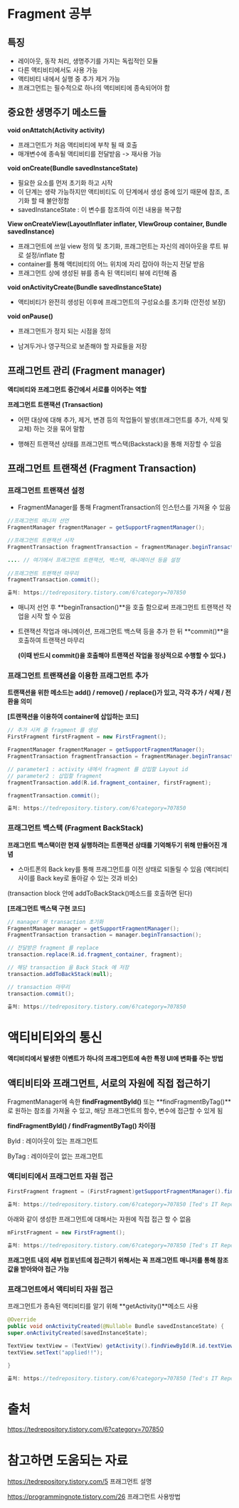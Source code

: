 # Fragment 공부



## 특징

* 레이아웃, 동작 처리, 생명주기를 가지는 독립적인 모듈
* 다른 액티비티에서도 사용 가능
* 액티비티 내에서 실행 중 추가 제거 가능
* 프래그먼트는 필수적으로 하나의 액티비티에 종속되어야 함



## 중요한 생명주기 메소드들

**void onAttatch(Activity activity)**

* 프래그먼트가 처음 액티비티에 부착 될 때 호출
* 매개변수에 종속될 액티비티를 전달받음 -> 재사용 가능



**void onCreate(Bundle savedInstanceState)**

* 필요한 요소를 먼저 초기화 하고 시작
* 이 단계는 생략 가능하지만 액티비티도 이 단계에서 생성 중에 있기 때문에 참조, 초기화 할 때 불안정함
* savedInstanceState : 이 변수를 참조하여 이전 내용을 복구함



**View onCreateView(LayoutInflater inflater, VIewGroup container, Bundle savedInstance)**

 * 프래그먼트에 쓰일 view 정의 및 초기화, 프래그먼트는 자신의 레이아웃을 루트 뷰로 설정/inflate 함
 * container를 통해 액티비티의 어느 위치에 자리 잡아야 하는지 전달 받음
 * 프래그먼트 상에 생성된 뷰를 종속 된 액티비티 뷰에 리턴해 줌



**void onActivityCreate(Bundle savedInstanceState)**

 * 액티비티가 완전히 생성된 이후에 프래그먼트의 구성요소를 초기화 (안전성 보장)



**void onPause()**

* 프래그먼트가 정지 되는 시점을 정의

* 남겨두거나 영구적으로 보존해야 할 자료들을 저장



## 프래그먼트 관리 (Fragment manager)

**액티비티와 프레그먼트 중간에서 서로를 이어주는 역할**



**프레그먼트 트랜잭션 (Transaction)**

- 어떤 대상에 대해 추가, 제거, 변경 등의 작업들이 발생(프래그먼트를 추가, 삭제 및 교체) 하는 것을 묶어 말함

- 행해진 트랜잭션 상태를 프래그먼트 백스택(Backstack)을 통해 저장할 수 있음



## 프래그먼트 트랜잭션 (Fragment Transaction)



### 프래그먼트 트랜잭션 설정

* FragmentManager를 통해 FragmentTransaction의 인스턴스를 가져올 수 있음

``` java
//프래그먼트 매니저 선언
FragmentManager fragmentManager = getSupportFragmentManager();

//프래그먼트 트랜잭션 시작
FragmentTransaction fragmentTransaction = fragmentManager.beginTransaction();

.... // 여기에서 프래그먼트 트랜잭션, 백스택, 애니메이션 등을 설정
    
//프래그먼트 트랜잭션 마무리
fragmentTransaction.commit();

출처: https://tedrepository.tistory.com/6?category=707850
```

* 매니저 선언 후 **beginTransaction()**을 호출 함으로써 프래그먼트 트랜잭션 작업을 시작 할 수 있음

* 트랜잭션 작업과 애니메이션, 프래그먼트 백스택 등을 추가 한 뒤 **commit()**을 호출하여 트랜잭션 마무리

  **(이때 반드시 commit()을 호출해야 트랜잭션 작업을 정상적으로 수행할 수 있다.)**



### 프래그먼트 트랜잭션을 이용한 프래그먼트 추가

**트랜잭션을 위한 메소드는 add() / remove() / replace()가 있고, 각각 추가 / 삭제 / 전환을 의미**



**[트랜잭션을 이용하여 container에 삽입하는 코드]**

```java
// 추가 시켜 줄 fragment 를 생성
FirstFragment firstFragment = new FirstFragment();

FragmentManager fragmentManager = getSupportFragmentManager();
FragmentTransaction fragmentTransaction = fragmentManager.beginTransaction();

// parameter1 : activity 내에서 fragment 를 삽입할 Layout id
// parameter2 : 삽입할 fragment
fragmentTransaction.add(R.id.fragment_container, firstFragment);

fragmentTransaction.commit();

출처: https://tedrepository.tistory.com/6?category=707850
```



### 프래그먼트 백스택 (Fragment BackStack)

**프래그먼트 백스택이란 현재 실행하려는 트랜잭션 상태를 기억해두기 위해 만들어진 개념**

* 스마트폰의 Back key를 통해 프래그먼트를 이전 상태로 되돌릴 수 있음 (액티비티 사이를 Back key로 돌아갈 수 있는 것과 비슷)

(transaction block 안에 addToBackStack()메소드를 호출하면 된다)

**[프래그먼트 백스택 구현 코드]**

```java
// manager 와 transaction 초기화
FragmentManager manager = getSupportFragmentManager();
FragmentTransaction transaction = manager.beginTransaction();

// 전달받은 fragment 를 replace
transaction.replace(R.id.fragment_container, fragment);

// 해당 transaction 을 Back Stack 에 저장
transaction.addToBackStack(null);

// transaction 마무리
transaction.commit();

출처: https://tedrepository.tistory.com/6?category=707850
```



# 액티비티와의 통신

**액티비티에서 발생한 이벤트가 하나의 프래그먼트에 속한 특정 UI에 변화를 주는 방법**



## 액티비티와 프래그먼트, 서로의 자원에 직접 접근하기

FragmentManager에 속한 **findFragmentById()** 또는 **findFragmentByTag()**로 원하는 참조를 가져올 수 있고, 해당 프래그먼트의 함수, 변수에 접근할 수 있게 됨



**findFragmentById() / findFragmentByTag() 차이점**

ById : 레이아웃이 있는 프래그먼트

ByTag : 레이아웃이 없는 프래그먼트



### 액티비티에서 프래그먼트 자원 접근

```java
FirstFragment fragment = (FirstFragment)getSupportFragmentManager().findFragmentById(R.id.first_fragment);

출처: https://tedrepository.tistory.com/6?category=707850 [Ted's IT Repository]
```



아래와 같이 생성한 프래그먼트에 대해서는 자원에 직접 접근 할 수 없음

```java
mFirstFragment = new FirstFragment();

출처: https://tedrepository.tistory.com/6?category=707850 [Ted's IT Repository]
```



**프래그먼트 내의 세부 컴포넌트에 접근하기 위해서는 꼭 프래그먼트 매니저를 통해 참조값을 받아와야 접근 가능**



### 프래그먼트에서 액티비티 자원 접근

프래그먼트가 종속된 액티비티를 알기 위해 **getActivity()**메소드 사용

```java
@Override
public void onActivityCreated(@Nullable Bundle savedInstanceState) {
super.onActivityCreated(savedInstanceState);

TextView textView = (TextView) getActivity().findViewById(R.id.textView1);
textView.setText("applied!!");

}

출처: https://tedrepository.tistory.com/6?category=707850 [Ted's IT Repository]
```



# 출처

https://tedrepository.tistory.com/6?category=707850



# 참고하면 도움되는 자료

https://tedrepository.tistory.com/5  프래그먼트 설명

https://programmingnote.tistory.com/26 프래그먼트 사용방법